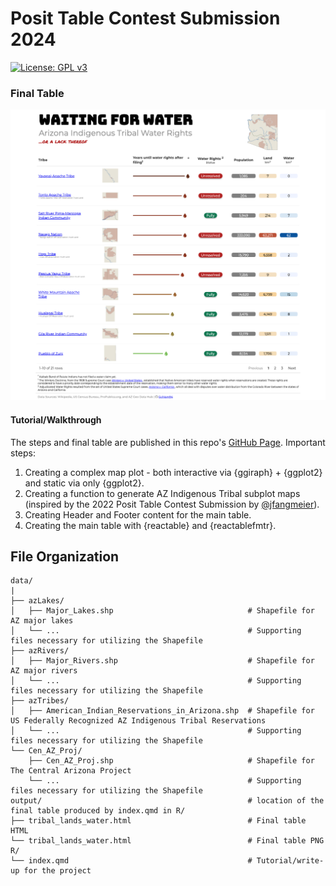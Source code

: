 # Posit Table Contest Submission 2024

[![License: GPL v3](https://img.shields.io/badge/License-GPLv3-blue.svg)](https://www.gnu.org/licenses/gpl-3.0)

### Final Table

![](output/tribal_lands_water.png)

#### Tutorial/Walkthrough

The steps and final table are published in this repo's [GitHub Page](https://gchism94.github.io/posit-table-2024/). 
Important steps:
1. Creating a complex map plot - both interactive via {ggiraph} + {ggplot2} and static via only {ggplot2}.
2. Creating a function to generate AZ Indigenous Tribal subplot maps (inspired by the 2022 Posit Table Contest Submission by [@jfangmeier](https://github.com/jfangmeier/table-contest-2022/tree/main)).
3. Creating Header and Footer content for the main table.
4. Creating the main table with {reactable} and {reactablefmtr}. 

## File Organization

    data/
    |
    ├── azLakes/
    │   ├── Major_Lakes.shp                              # Shapefile for AZ major lakes
    │   └── ...                                          # Supporting files necessary for utilizing the Shapefile
    ├── azRivers/
    │   ├── Major_Rivers.shp                             # Shapefile for AZ major rivers
    │   └── ...                                          # Supporting files necessary for utilizing the Shapefile
    ├── azTribes/
    │   ├── American_Indian_Reservations_in_Arizona.shp  # Shapefile for US Federally Recognized AZ Indigenous Tribal Reservations
    │   └── ...                                          # Supporting files necessary for utilizing the Shapefile
    └── Cen_AZ_Proj/
        ├── Cen_AZ_Proj.shp                              # Shapefile for The Central Arizona Project
        └── ...                                          # Supporting files necessary for utilizing the Shapefile
    output/                                              # location of the final table produced by index.qmd in R/
    ├── tribal_lands_water.html                          # Final table HTML
    └── tribal_lands_water.html                          # Final table PNG
    R/                  
    └── index.qmd                                        # Tutorial/write-up for the project